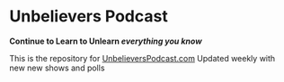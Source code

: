 # Unbelievers Podcast
**Continue to Learn to Unlearn _everything you know_**

This is the repository for [UnbelieversPodcast.com](https://www.unbelieverspodcast.com/)
Updated weekly with new new shows and polls

